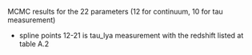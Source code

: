 MCMC results for the 22 parameters (12 for continuum, 10 for tau measurement) 
- spline points 12-21 is tau_lya measurement with the redshift listed at table A.2
